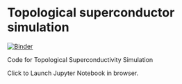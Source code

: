 # Topological superconductor simulation

[![Binder](https://mybinder.org/badge_logo.svg)](https://mybinder.org/v2/gh/hanzhihua72/top/master)

Code for Topological Superconductivity Simulation

Click to Launch Jupyter Notebook in browser. 
